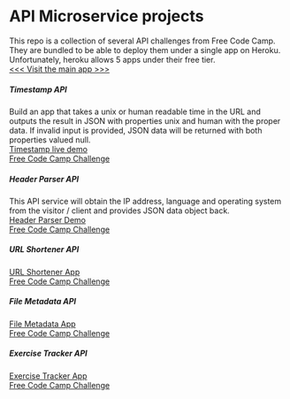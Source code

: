 # API Microservice projects

This repo is a collection of several API challenges from Free Code Camp. They are bundled to be able to deploy them under a single app on Heroku. Unfortunately, heroku allows 5 apps under their free tier.
<br />[<<< Visit the main app >>>](https://rs82.herokuapp.com)
<br />
##### Timestamp API<br />
Build an app that takes a unix or human readable time in the URL and outputs the result in JSON with properties unix and human with the proper data. If invalid input is provided, JSON data will be returned with both properties valued null.
<br />[Timestamp live demo](https://rs82.herokuapp.com/timestamp)
<br />[Free Code Camp Challenge](https://www.freecodecamp.com/challenges/timestamp-microservice)


##### Header Parser API<br />
This API service will obtain the IP address, language and operating system from the visitor / client and provides JSON data object back.
<br />[Header Parser Demo](https://rs82.herokuapp.com/whoami)
<br />[Free Code Camp Challenge](https://www.freecodecamp.com/challenges/request-header-parser-microservice)


##### URL Shortener API
[URL Shortener App](https://rs82.herokuapp.com/shorten)
<br />[Free Code Camp Challenge](https://www.freecodecamp.com/challenges/url-shortener-microservice)


##### File Metadata API
[File Metadata App](https://rs82.herokuapp.com/filedata)
<br />[Free Code Camp Challenge](https://www.freecodecamp.com/challenges/file-metadata-microservice)


##### Exercise Tracker API
[Exercise Tracker App](https://rs82.herokuapp.com/exercise/)
<br />[Free Code Camp Challenge](http://beta.freecodecamp.com/en/challenges/api-and-microservice-projects/exercise-tracker)

